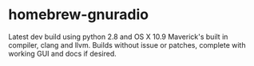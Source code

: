 homebrew-gnuradio
=================

Latest dev build using python 2.8 and OS X 10.9 Maverick's built in compiler, clang and llvm.  Builds without issue or patches, complete with working GUI and docs if desired.
